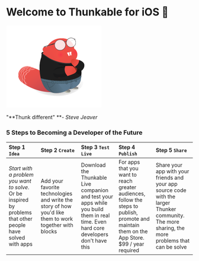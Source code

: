 # Welcome to Thunkable for iOS 

![](/assets/stevejeaver.png)

"**Thunk different" **_- Steve Jeaver_

### 5 Steps to Becoming a Developer of the Future

| Step 1 `Idea` | Step 2 `Create` | Step 3 `Test Live` | Step 4 `Publish` | Step 5 `Share` |
| :--- | :--- | :--- | :--- | :--- |
| _Start with a problem you want to solve_. Or be inspired by problems that other people have solved with apps | Add your favorite technologies and write the story of how you'd like them to work together with blocks | Download the Thunkable Live companion and test your apps while you build them in real time. Even hard core developers don't have this | For apps that you want to reach greater audiences, follow the steps to publish, promote and maintain them on the App Store. $99 / year required | Share your app with your friends and your app source code with the larger Thunker community. The more sharing, the more problems that can be solve |



